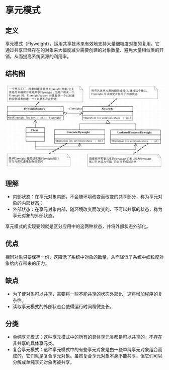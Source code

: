 # 享元模式

## 定义
享元模式（Flyweight），运用共享技术来有效地支持大量细粒度对象的复用。它通过共享已经存在的对象来大幅度减少需要创建的对象数量、避免大量相似类的开销，从而提高系统资源的利用率。

## 结构图
![](Flyweight.png)

## 理解
- 内部状态：在享元对象内部，不会随环境改变而改变的共享部分，称为享元对象的内部状态；
- 外部状态：在享元对象内部，随环境改变而改变的、不可以共享的状态，称为享元对象的外部状态。

享元模式的实现要领就是区分应用中的这两种状态，并将外部状态外部化。
## 优点
相同对象只要保存一份，这降低了系统中对象的数量，从而降低了系统中细粒度对象给内存带来的压力。
## 缺点
- 为了使对象可以共享，需要将一些不能共享的状态外部化，这将增加程序的复杂性。
- 读取享元模式的外部状态会使得运行时间稍微变长。
## 分类
- 单纯享元模式：这种享元模式中的所有的具体享元类都是可以共享的，不存在非共享的具体享元类。
- 复合享元模式：这种享元模式中的有些享元对象是由一些单纯享元对象组合而成的，它们就是复合享元对象。虽然复合享元对象本身不能共享，但它们可以分解成单纯享元对象再被共享。